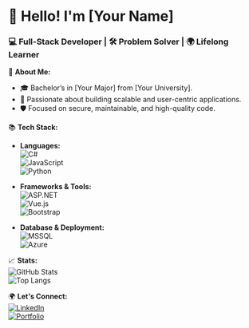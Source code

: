 # 👋 Hello! I'm [Your Name]  

### 💻 Full-Stack Developer | 🛠 Problem Solver | 🌍 Lifelong Learner  

🚀 **About Me:**  
- 🎓 Bachelor’s in [Your Major] from [Your University].  
- 🌟 Passionate about building scalable and user-centric applications.  
- 🛡 Focused on secure, maintainable, and high-quality code.  

📚 **Tech Stack:**  
- **Languages:**  
  ![C#](https://img.shields.io/badge/C%23-239120?style=flat-square&logo=csharp&logoColor=white)  
  ![JavaScript](https://img.shields.io/badge/JavaScript-F7DF1E?style=flat-square&logo=javascript&logoColor=black)  
  ![Python](https://img.shields.io/badge/Python-3776AB?style=flat-square&logo=python&logoColor=white)  

- **Frameworks & Tools:**  
  ![ASP.NET](https://img.shields.io/badge/ASP.NET-512BD4?style=flat-square&logo=dotnet&logoColor=white)  
  ![Vue.js](https://img.shields.io/badge/Vue.js-4FC08D?style=flat-square&logo=vue.js&logoColor=white)  
  ![Bootstrap](https://img.shields.io/badge/Bootstrap-7952B3?style=flat-square&logo=bootstrap&logoColor=white)  

- **Database & Deployment:**  
  ![MSSQL](https://img.shields.io/badge/MSSQL-CC2927?style=flat-square&logo=microsoftsqlserver&logoColor=white)  
  ![Azure](https://img.shields.io/badge/Azure-0078D4?style=flat-square&logo=microsoftazure&logoColor=white)  

📈 **Stats:**  
![GitHub Stats](https://github-readme-stats.vercel.app/api?username=yourusername&show_icons=true&theme=radical)  
![Top Langs](https://github-readme-stats.vercel.app/api/top-langs/?username=yourusername&layout=compact&theme=radical)  

🌍 **Let's Connect:**  
[![LinkedIn](https://img.shields.io/badge/LinkedIn-%230077B5.svg?style=flat-square&logo=linkedin&logoColor=white)](https://linkedin.com/in/yourprofile)  
[![Portfolio](https://img.shields.io/badge/Portfolio-3A3A3A?style=flat-square&logo=aboutdotme&logoColor=white)](https://yourportfolio.com)  
